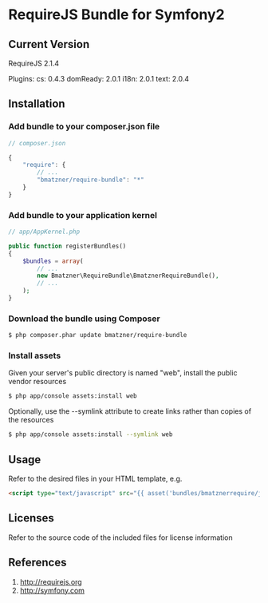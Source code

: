 RequireJS Bundle for Symfony2
=======================

## Current Version

RequireJS 2.1.4

Plugins:
cs: 0.4.3
domReady: 2.0.1
i18n: 2.0.1
text: 2.0.4

## Installation

### Add bundle to your composer.json file

``` js
// composer.json

{
    "require": {
		// ...
        "bmatzner/require-bundle": "*"
    }
}
```

### Add bundle to your application kernel

``` php
// app/AppKernel.php

public function registerBundles()
{
    $bundles = array(
        // ...
        new Bmatzner\RequireBundle\BmatznerRequireBundle(),
        // ...
    );
}
```

### Download the bundle using Composer

``` bash
$ php composer.phar update bmatzner/require-bundle
```

### Install assets

Given your server's public directory is named "web", install the public vendor resources

``` bash
$ php app/console assets:install web
```

Optionally, use the --symlink attribute to create links rather than copies of the resources 

``` bash
$ php app/console assets:install --symlink web
```

## Usage

Refer to the desired files in your HTML template, e.g.

``` html
<script type="text/javascript" src="{{ asset('bundles/bmatznerrequire/js/require.min.js') }}" data-main="{{ asset('js/myapp.js') }}"></script>
```

## Licenses

Refer to the source code of the included files for license information

## References

1. http://requirejs.org
2. http://symfony.com

